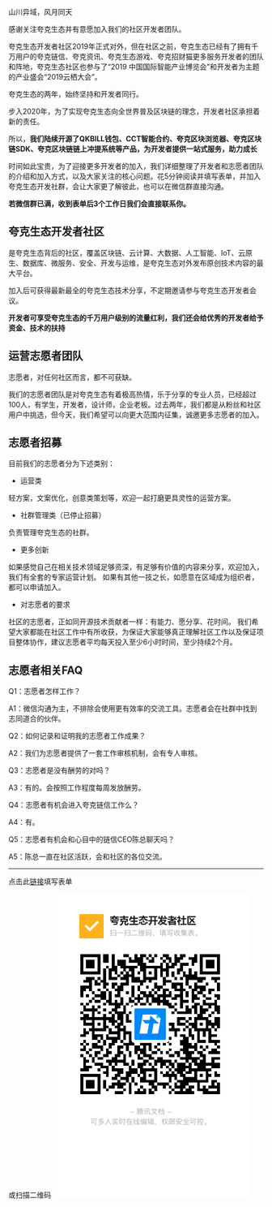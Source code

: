 山川异域，风月同天

感谢关注夸克生态并有意愿加入我们的社区开发者团队。

夸克生态开发者社区2019年正式对外，但在社区之前，夸克生态已经有了拥有千万用户的夸克链信、夸克资讯、夸克生态游戏、夸克招财猫更多服务开发者的团队和阵地，夸克生态社区也参与了“2019 中国国际智能产业博览会”和开发者为主题的产业盛会“2019云栖大会”。

夸克生态的两年，始终坚持和开发者同行。

步入2020年，为了实现夸克生态向全世界普及区块链的理念，开发者社区承担着新的责任。

所以，**我们陆续开源了QKBILL钱包、CCT智能合约、夸克区块浏览器、夸克区块链SDK、夸克区块链链上冲提系统等产品，为开发者提供一站式服务，助力成长**

时间如此宝贵，为了迎接更多开发者的加入，我们详细整理了开发者和志愿者团队的介绍和加入方式，以及大家关注的核心问题。花5分钟阅读并填写表单，并加入夸克生态开发社群，会让大家更了解彼此，也可以在微信群直接沟通。

**若微信群已满，收到表单后3个工作日我们会直接联系你。**

## 夸克生态开发者社区

是夸克生态背后的社区，覆盖区块链、云计算、大数据、人工智能、IoT、云原生、数据库、微服务、安全、开发与运维，是夸克生态对外发布原创技术内容的最大平台。

加入后可获得最新最全的夸克生态技术分享，不定期邀请参与夸克生态开发者会议。

**开发者可享受夸克生态的千万用户级别的流量红利，我们还会给优秀的开发者给予资金、技术的扶持**


## 运营志愿者团队

志愿者，对任何社区而言，都不可获缺。

我们的志愿者团队是对夸克生态有着极高热情，乐于分享的专业人员，已经超过100人，有学生，开发者，设计师，企业老板。过去两年，我们都是从粉丝和社区用户中挑选，但今天，我们希望可以向更大范围内征集，诚邀更多志愿者的加入。

## 志愿者招募

目前我们的志愿者分为下述类别：

- 运营类

轻方案，文案优化，创意类策划等，欢迎一起打磨更具灵性的运营方案。

- 社群管理类（已停止招募）

负责管理夸克生态的社群。


- 更多创新

如果感觉自己在相关技术领域足够资深，有足够有价值的内容来分享，欢迎加入，我们有全套的专家运营计划。
如果有其他一技之长，如愿意在区域成为组织者，都可以申请加入。

- 对志愿者的要求

社区的志愿者，正如同开源技术贡献者一样：有能力、愿分享、花时间。
我们希望大家都能在社区工作中有所收获，为保证大家能够真正理解社区工作以及保证项目整体协作，建议志愿者平均每天投入至少6小时时间，至少持续2个月。

## 志愿者相关FAQ

Q1：志愿者怎样工作？

A1：微信沟通为主，不排除会使用更有效率的交流工具。志愿者会在社群中找到志同道合的伙伴。

Q2：如何记录和证明我的志愿者工作成果？

A2：我们为志愿者提供了一套工作审核机制，会有专人审核。

Q3：志愿者是没有酬劳的对吗？

A3：有的。会按照工作程度每周发放酬劳。

Q4：志愿者有机会进入夸克链信工作么？

A4：有。

Q5：志愿者有机会和心目中的链信CEO陈总聊天吗？

A5：陈总一直在社区活跃，会和社区的各位交流。

---

点击此[链接](https://docs.qq.com/form/fill/DRGhJUFhpTVp2WXlX?_w_tencentdocx_form=1)填写表单

或扫描二维码
![alt text](https://github.com/chain-chat-org/Quarkblockchain-Developer-Recruitment/blob/master/%E5%A4%B8%E5%85%8B%E7%94%9F%E6%80%81%E5%BC%80%E5%8F%91%E8%80%85%E7%A4%BE%E5%8C%BA%E4%BA%8C%E7%BB%B4%E7%A0%81.png)
